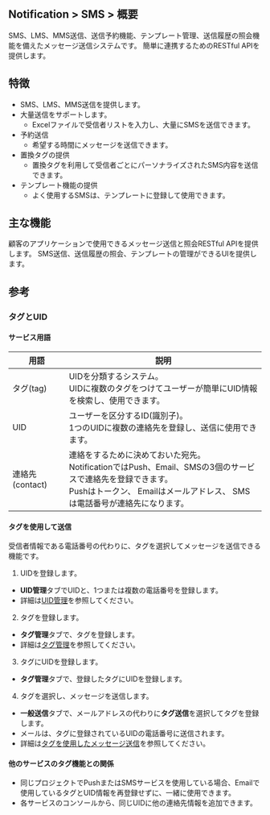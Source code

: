 ## Notification > SMS > 概要
SMS、LMS、MMS送信、送信予約機能、テンプレート管理、送信履歴の照会機能を備えたメッセージ送信システムです。
簡単に連携するためのRESTful APIを提供します。

## 特徴

- SMS、LMS、MMS送信を提供します。
- 大量送信をサポートします。
  - Excelファイルで受信者リストを入力し、大量にSMSを送信できます。
- 予約送信
  -	希望する時間にメッセージを送信できます。
- 置換タグの提供
  -	置換タグを利用して受信者ごとにパーソナライズされたSMS内容を送信できます。
- テンプレート機能の提供
  - よく使用するSMSは、テンプレートに登録して使用できます。

## 主な機能

顧客のアプリケーションで使用できるメッセージ送信と照会RESTful APIを提供します。
SMS送信、送信履歴の照会、テンプレートの管理ができるUIを提供します。


## 参考

### タグとUID

#### サービス用語
| 用語        | 説明                                    |
| ------------ | ---------------------------------------- |
| タグ(tag)      | UIDを分類するシステム。<br>UIDに複数のタグをつけてユーザーが簡単にUID情報を検索し、使用できます。 |
| UID          | ユーザーを区分するID(識別子)。<br>1つのUIDに複数の連絡先を登録し、送信に使用できます。 |
| 連絡先(contact) | 連絡をするために決めておいた宛先。<br>NotificationではPush、Email、SMSの3個のサービスで連絡先を登録できます。<br>Pushはトークン、 Emailはメールアドレス、 SMSは電話番号が連絡先になります。 |

#### タグを使用して送信
受信者情報である電話番号の代わりに、タグを選択してメッセージを送信できる機能です。

1. UIDを登録します。

* **UID管理**タブでUIDと、1つまたは複数の電話番号を登録します。
* 詳細は[UID管理](./console-guide/#uid)を参照してください。

2. タグを登録します。

* **タグ管理**タブで、タグを登録します。
* 詳細は[タグ管理](./console-guide/#_15)を参照してください。

3. タグにUIDを登録します。

* **タグ管理**タブで、登録したタグにUIDを登録します。

4. タグを選択し、メッセージを送信します。

* **一般送信**タブで、メールアドレスの代わりに**タグ送信**を選択してタグを登録します。
* メールは、タグに登録されているUIDの電話番号に送信されます。
* 詳細は[タグを使用したメッセージ送信](./console-guide/#_8)を参照してください。

#### 他のサービスのタグ機能との関係
* 同じプロジェクトでPushまたはSMSサービスを使用している場合、Emailで使用しているタグとUID情報を再登録せずに、一緒に使用できます。
* 各サービスのコンソールから、同じUIDに他の連絡先情報を追加できます。
